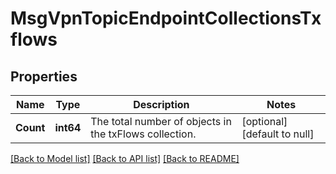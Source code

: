 # MsgVpnTopicEndpointCollectionsTxflows

## Properties
Name | Type | Description | Notes
------------ | ------------- | ------------- | -------------
**Count** | **int64** | The total number of objects in the txFlows collection. | [optional] [default to null]

[[Back to Model list]](../README.md#documentation-for-models) [[Back to API list]](../README.md#documentation-for-api-endpoints) [[Back to README]](../README.md)

